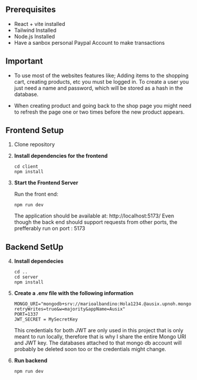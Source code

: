 ## Prerequisites
* React + vite installed
* Tailwind Installed
* Node.js Installed
* Have a sanbox personal Paypal Account to make transactions

## Important
* To use most of the websites features like; Adding items to the shopping cart, creating products, etc 
you must be logged in. To create a user you just need a name and password, which will be stored as a hash in the database.

* When creating product and going back to the shop page you might need to refresh the page one or two times before the new product appears.

## Frontend Setup
1. Clone repository
2. **Install dependencies for the frontend**
    ```console
    cd client
    npm install
    ```

3. **Start the Frontend Server**
   
   Run the front end:
   ```console
   npm run dev
   ```
   The application should be available at: http://localhost:5173/ 
   Even though the back end should support requests from other ports, the prefferably run on port : 5173


## Backend SetUp

4. **Install dependecies**
    ```console
    cd ..
    cd server
    npm install
    ```

5. **Create a .env file with the following information**
    ```console
    MONGO_URI="mongodb+srv://marioalbandino:Hola1234.@ausix.upnoh.mongodb.net/F1Xotics?retryWrites=true&w=majority&appName=Ausix"
    PORT=1337
    JWT_SECRET = MySecretKey
    ```
    This credentials for both JWT are only used in this project that is only meant to run locally, therefore that is why I share the entire Mongo URI and JWT key. The databases attached to that mongo db account will probably be deleted soon too or the credentials might change.
5. **Run backend**
    ```console
    npm run dev
    ```
